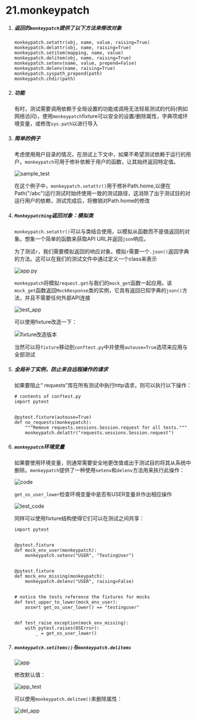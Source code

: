 # 21.monkeypatch

1. ##### 返回的`monkeypatch`提供了以下方法来修改对象

	```
	monkeypatch.setattr(obj, name, value, raising=True)
	monkeypatch.delattr(obj, name, raising=True)
	monkeypatch.setitem(mapping, name, value)
	monkeypatch.delitem(obj, name, raising=True)
	monkeypatch.setenv(name, value, prepend=False)
	monkeypatch.delenv(name, raising=True)
	monkeypatch.syspath_prepend(path)
	monkeypatch.chdir(path)
	```

2. ##### 功能

	有时，测试需要调用依赖于全局设置的功能或调用无法轻易测试的代码(例如网络访问)，使用`monkeypatch`fixture可以安全的设置/删除属性，字典项或环境变量，或修改`sys.path`以进行导入

3. ##### 简单的例子

	考虑使用用户目录的情况，在测试上下文中，如果不希望测试依赖于运行的用户。`monkeypatch`可用于修补依赖于用户的函数，让其始终返回特定值。

	![sample_test](https://lemonliu.oss-cn-beijing.aliyuncs.com/20200706142846.png)

	在这个例子中，`monkeypatch.setattr()`用于修补Path.home,以便在Path("/abc")运行测试时始终使用一致的测试路径，这消除了出于测试目的对运行用户的依赖，测试完成后，将撤销对Path.home的修改

4. ##### `Monkeypatching`返回对象：模拟类

	`monkeypatch.setattr()`可以与类结合使用，以模拟从函数而不是值返回的对象。想象一个简单的函数来获取API URL并返回`json`响应。

	为了测试`r`，我们需要模拟返回的响应对象。模拟`r`需要一个`.json()`返回字典的方法。这可以在我们的测试文件中通过定义一个class来表示

	![app.py](https://lemonliu.oss-cn-beijing.aliyuncs.com/20200706153245.png)

	`monkeypatch`将模拟`request.get`与我们的`mock_get`函数一起应用。该`mock_get`函数返回`MockResponse`类的实例，它具有返回已知字典的`json()`方法，并且不需要任何外部API连接

	![test_app](https://lemonliu.oss-cn-beijing.aliyuncs.com/20200706153835.png)

	可以使用fixture改造一下：

	![fixture改造版本](https://lemonliu.oss-cn-beijing.aliyuncs.com/20200706154814.png)

	当然可以将`fixture`移动到`conftest.py`中并使用`autouse=True`选项来应用与全部测试

5. ##### 全局补丁实例，防止来自远程操作的请求

	如果要阻止“ requests”库在所有测试中执行http请求，则可以执行以下操作：

	```
	# contents of conftest.py
	import pytest


	@pytest.fixture(autouse=True)
	def no_requests(monkeypatch):
	    """Remove requests.sessions.Session.request for all tests."""
	    monkeypatch.delattr("requests.sessions.Session.request")
	```

6. ##### `monkeypatch`环境变量

	如果要使用环境变量，则通常需要安全地更改值或出于测试目的将其从系统中删除。`monkeypatch`提供了一种使用`setenv`和`delenv`方法用来执行此操作：

	![code](https://lemonliu.oss-cn-beijing.aliyuncs.com/20200706162915.png)

	`get_os_user_lower`检查环境变量中是否有USER变量并作出相应操作

	![test_code](https://lemonliu.oss-cn-beijing.aliyuncs.com/20200706163107.png)

	同样可以使用fixture结构使得它们可以在测试之间共享：

	```
	import pytest


	@pytest.fixture
	def mock_env_user(monkeypatch):
	    monkeypatch.setenv("USER", "TestingUser")


	@pytest.fixture
	def mock_env_missing(monkeypatch):
	    monkeypatch.delenv("USER", raising=False)


	# notice the tests reference the fixtures for mocks
	def test_upper_to_lower(mock_env_user):
	    assert get_os_user_lower() == "testinguser"


	def test_raise_exception(mock_env_missing):
	    with pytest.raises(OSError):
	        _ = get_os_user_lower()
	```

7. ##### `monkeypatch.setitems()`与`monkeypatch.delitems`

	![app](https://lemonliu.oss-cn-beijing.aliyuncs.com/20200706165653.png)

	修改默认值：

	![app_test](https://lemonliu.oss-cn-beijing.aliyuncs.com/20200706165746.png)

	可以使用`monkeypatch.delitem()`来删除属性：

	![del_app](https://lemonliu.oss-cn-beijing.aliyuncs.com/20200706170515.png)